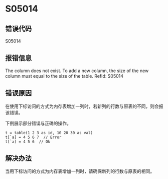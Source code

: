 # S05014

## 错误代码

S05014

## 报错信息

The column <xxx> does not exist. To add a new column, the size of the new column
must equal to the size of the table. RefId: S05014

## 错误原因

在使用下标访问的方式为内存表增加一列时，若新列的行数与原表的不同，则会报该错误。

下例展示部分错误与正确的操作。

```
t = table(1 2 3 as id, 10 20 30 as val)
t[`a] = 4 5 6 7  // Error
t[`a] = 4 5 6  // Ok
```

## 解决办法

当用下标访问的方式为内存表增加一列时，请确保新列的行数与原表的相同。

